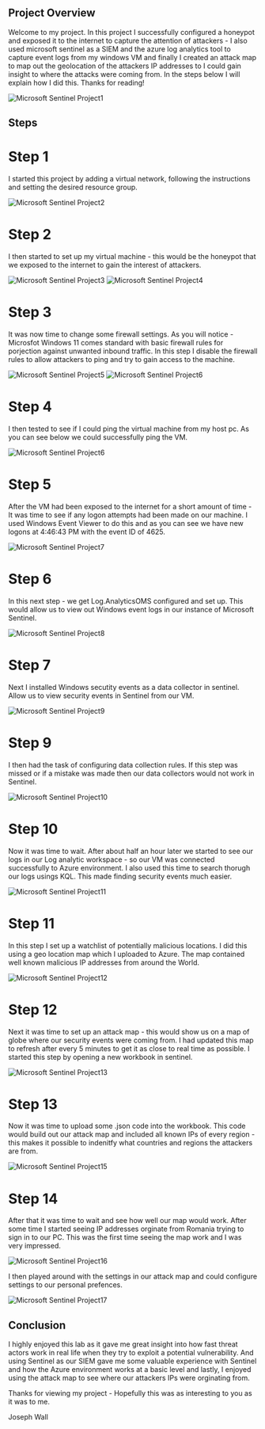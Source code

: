 ## Project Overview 
Welcome to my project. In this project I successfully configured a honeypot and exposed it to the internet to capture the attention of attackers - I also used microsoft
sentinel as a SIEM and the azure log analytics tool to capture event logs from my windows VM and finally I created an attack map to map out the geolocation of the attackers IP 
addresses to I could gain insight to where the attacks were coming from. In the steps below I will explain how I did this. Thanks for reading! 

![Microsoft Sentinel Project1](https://github.com/JWALL000/Microsoft-Sentinel-Project-/blob/main/Sentinel%20Project%20for%20GitHub/Step%201%20-%20Welcome%20to%20my%20project%20-%20setting%20up%20sentinel.PNG)

## Steps 

# Step 1
I started this project by adding a virtual network, following the instructions and setting the desired resource group. 

![Microsoft Sentinel Project2](https://github.com/JWALL000/Microsoft-Sentinel-Project-/blob/main/Sentinel%20Project%20for%20GitHub/Step%202%20-%20Creating%20a%20Virtual%20Network.PNG)


# Step 2 
I then started to set up my virtual machine - this would be the honeypot that we exposed to the internet to gain the interest of attackers. 

![Microsoft Sentinel Project3](https://github.com/JWALL000/Microsoft-Sentinel-Project-/blob/main/Sentinel%20Project%20for%20GitHub/Step%203%20-%20Setting%20up%20a%20VM.PNG)
![Microsoft Sentinel Project4](https://github.com/JWALL000/Microsoft-Sentinel-Project-/blob/main/Sentinel%20Project%20for%20GitHub/Step%204%20-%20VM%20up%20and%20running.PNG)


# Step 3 
It was now time to change some firewall settings. As you will notice - Microsfot Windows 11 comes standard with basic firewall rules for porjection against unwanted inbound traffic. 
In this step I disable the firewall rules to allow attackers to ping and try to gain access to the machine. 

![Microsoft Sentinel Project5](https://github.com/JWALL000/Microsoft-Sentinel-Project-/blob/main/Sentinel%20Project%20for%20GitHub/Step5%20-%20Connecting%20via%20remote%20desktop.PNG)
![Microsoft Sentinel Project6](https://github.com/JWALL000/Microsoft-Sentinel-Project-/blob/main/Sentinel%20Project%20for%20GitHub/Step%206%20-%20Turning%20off%20firewall%20rules.PNG)

# Step 4 
I then tested to see if I could ping the virtual machine from my host pc. As you can see below we could successfully ping the VM. 

![Microsoft Sentinel Project6](https://github.com/JWALL000/Microsoft-Sentinel-Project-/blob/main/Sentinel%20Project%20for%20GitHub/Step%207%20-%20Pinging%20VM.PNG)


# Step 5 
After the VM had been exposed to the internet for a short amount of time - It was time to see if any logon attempts had been made on our machine. I used Windows Event Viewer 
to do this and as you can see we have new logons at 4:46:43 PM with the event ID of 4625.

![Microsoft Sentinel Project7](https://github.com/JWALL000/Microsoft-Sentinel-Project-/blob/main/Sentinel%20Project%20for%20GitHub/Step%208%20-%20Windows%20Event%20logs.PNG)

# Step 6 
In this next step - we get Log.AnalyticsOMS configured and set up. This would allow us to view out Windows event logs in our instance of Microsoft Sentinel. 

![Microsoft Sentinel Project8](https://github.com/JWALL000/Microsoft-Sentinel-Project-/blob/main/Sentinel%20Project%20for%20GitHub/Step%2010%20-%20Setting%20up%20log%20repository.PNG)

# Step 7 
Next I installed Windows secutity events as a data collector in sentinel. Allow us to view security events in Sentinel from our VM.

![Microsoft Sentinel Project9](https://github.com/JWALL000/Microsoft-Sentinel-Project-/blob/main/Sentinel%20Project%20for%20GitHub/Step%2011%20-%20Installing%20Windows%20Security%20Events%20into%20Sentinel.PNG)


# Step 9 
I then had the task of configuring data collection rules. If this step was missed or if a mistake was made then our data collectors would not work in Sentinel. 

![Microsoft Sentinel Project10](https://github.com/JWALL000/Microsoft-Sentinel-Project-/blob/main/Sentinel%20Project%20for%20GitHub/Step%2012%20-%20Creating%20data%20connection%20rule.PNG)

# Step 10 
Now it was time to wait. After about half an hour later we started to see our logs in our Log analytic workspace - so our VM was connected successfully to Azure environment. 
I also used this time to search thorugh our logs usings KQL. This made finding security events much easier. 

![Microsoft Sentinel Project11](https://github.com/JWALL000/Microsoft-Sentinel-Project-/blob/main/Sentinel%20Project%20for%20GitHub/Step%2013%20-%20Using%20KQL%20to%20search%20through%20security%20events.PNG)


# Step 11 
In this step I set up a watchlist of potentially malicious locations. I did this using a geo location map which I uploaded to Azure. The map contained well known malicious IP 
addresses from around the World. 

![Microsoft Sentinel Project12](https://github.com/JWALL000/Microsoft-Sentinel-Project-/blob/main/Sentinel%20Project%20for%20GitHub/Step%2014%20-%20Setting%20up%20watchlist%20with%20Geolocation.PNG)

# Step 12 
Next it was time to set up an attack map - this would show us on a map of globe where our security events were coming from. I had updated this map to refresh after every 5 minutes 
to get it as close to real time as possible. I started this step by opening a new workbook in sentinel. 

![Microsoft Sentinel Project13](https://github.com/JWALL000/Microsoft-Sentinel-Project-/blob/main/Sentinel%20Project%20for%20GitHub/Step%2015%20-%20Using%20the%20two%20file%20templates%20to%20poplulate%20the%20Geolocations%20in%20our%20watchlist.PNG)

# Step 13 
Now it was time to upload some .json code into the workbook. This code would build out our attack map and included all known IPs of every region - this makes it possible to 
indenitfy what countries and regions the attackers are from. 

![Microsoft Sentinel Project15](https://github.com/JWALL000/Microsoft-Sentinel-Project-/blob/main/Sentinel%20Project%20for%20GitHub/Step%2017%20-%20New%20workbook%20edited.PNG)

# Step 14 
After that it was time to wait and see how well our map would work. After some time I started seeing IP addresses orginate from Romania trying to sign in to our PC. This was the first time 
seeing the map work and I was very impressed. 

![Microsoft Sentinel Project16](https://github.com/JWALL000/Microsoft-Sentinel-Project-/blob/main/Sentinel%20Project%20for%20GitHub/Step%2019%20-%20Created%20attack%20map.PNG)

I then played around with the settings in our attack map and could configure settings to our personal prefences. 

![Microsoft Sentinel Project17](https://github.com/JWALL000/Microsoft-Sentinel-Project-/blob/main/Sentinel%20Project%20for%20GitHub/Step%2020%20-%20Looking%20at%20settings%20in%20attack%20map.PNG)


## Conclusion
I highly enjoyed this lab as it gave me great insight into how fast threat actors work in real life when they try to exploit a potential vulnerability. And using Sentinel 
as our SIEM gave me some valuable experience with Sentinel and how the Azure environment works at a basic level and lastly, I enjoyed using the attack map to see where 
our attackers IPs were orginating from. 

Thanks for viewing my project - Hopefully this was as interesting to you as it was to me. 

Joseph Wall 



